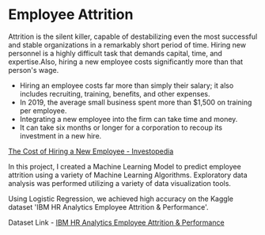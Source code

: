 # Employee Attrition



Attrition is the silent killer, capable of destabilizing even the most successful and stable organizations in a remarkably short period of time.
Hiring new personnel is a highly difficult task that demands capital, time, and expertise.Also, hiring a new employee costs significantly more than that person's wage.

- Hiring an employee costs far more than simply their salary; it also includes recruiting, training, benefits, and other expenses.
- In 2019, the average small business spent more than $1,500 on training per employee.
- Integrating a new employee into the firm can take time and money.
- It can take six months or longer for a corporation to recoup its investment in a new hire.

[The Cost of Hiring a New Employee - Investopedia](https://www.investopedia.com/financial-edge/0711/the-cost-of-hiring-a-new-employee.aspx)

In this project, I created a Machine Learning Model to predict employee attrition using a variety of Machine Learning Algorithms.
Exploratory data analysis was performed utilizing a variety of data visualization tools.

Using Logistic Regression, we achieved high accuracy on the Kaggle dataset 'IBM HR Analytics Employee Attrition & Performance'.

Dataset Link - [IBM HR Analytics Employee Attrition & Performance](https://www.kaggle.com/pavansubhasht/ibm-hr-analytics-attrition-dataset)

